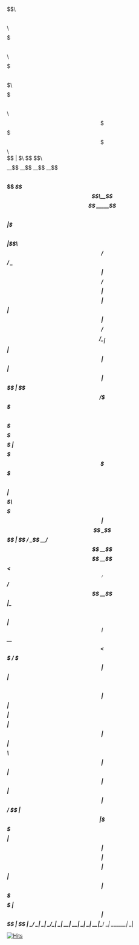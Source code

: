 $$\      $$\$$\     $$\ $$$$$$\ $$$$$$$\  $$$$$$\ $$$$$$$\ $$$$$$$\        $$$$$$$\  $$$$$$\  $$$$$$\$$$$$$$$\$$$$$$$$\$$$$$$$\  
$$ | $\  $$ \$$\   $$  $$  __$$\$$  __$$\$$  __$$\$$  __$$\$$  __$$\       $$  __$$\$$  __$$\$$  __$$\__$$  __$$  _____$$  __$$\ 
$$ |$$$\ $$ |\$$\ $$  /$$ /  \__$$ |  $$ $$ /  $$ $$ |  $$ $$ |  $$ |      $$ |  $$ $$ /  $$ $$ /  \__| $$ |  $$ |     $$ |  $$ |
$$ $$ $$\$$ | \$$$$  / \$$$$$$\ $$$$$$$  $$$$$$$$ $$$$$$$  $$$$$$$  |      $$$$$$$  $$$$$$$$ \$$$$$$\   $$ |  $$$$$\   $$$$$$$  |
$$$$  _$$$$ |  \$$  /   \____$$\$$  ____/$$  __$$ $$  __$$<$$  ____/       $$  ____/$$  __$$ |\____$$\  $$ |  $$  __|  $$  __$$< 
$$$  / \$$$ |   $$ |   $$\   $$ $$ |     $$ |  $$ $$ |  $$ $$ |            $$ |     $$ |  $$ $$\   $$ | $$ |  $$ |     $$ |  $$ |
$$  /   \$$ |   $$ |   \$$$$$$  $$ |     $$ |  $$ $$ |  $$ $$ |            $$ |     $$ |  $$ \$$$$$$  | $$ |  $$$$$$$$\$$ |  $$ |
\__/     \__|   \__|    \______/\__|     \__|  \__\__|  \__\__|            \__|     \__|  \__|\______/  \__|  \________\__|  \__|
                                                                                                                                 
                                                                                                                                 
                                                                                                                                 
<!--
**Zlomus/Zlomus** is a ✨ _special_ ✨ repository because its `README.md` (this file) appears on your GitHub profile.

Here are some ideas to get you started:

- 🔭 I’m currently working on ...
- 🌱 I’m currently learning ...
- 👯 I’m looking to collaborate on ...
- 🤔 I’m looking for help with ...
- 💬 Ask me about ...
- 📫 How to reach me: ...
- 😄 Pronouns: ...
- ⚡ Fun fact: ...
-->


[![Hits](https://hits.seeyoufarm.com/api/count/incr/badge.svg?url=https%3A%2F%2Fgithub.com%2Fzlomus&count_bg=%23000000&title_bg=%23000000&icon=github.svg&icon_color=%23FFFFFF&title=Total+views&edge_flat=true)](https://hits.seeyoufarm.com)
